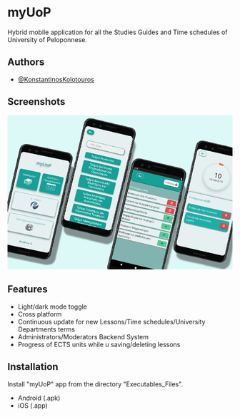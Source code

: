 
# myUoP

Hybrid mobile application for all the Studies Guides and Time schedules of University of Peloponnese.


## Authors

- [@KonstantinosKolotouros](https://github.com/KonstantinosKol)


## Screenshots

![App Screenshot](https://github.com/KonstantinosKol/myUoP/blob/main/Readme.png?raw=true)



## Features

- Light/dark mode toggle
- Cross platform
- Continuous update for new Lessons/Time schedules/University Departments terms
- Administrators/Moderators Backend System
- Progress of ECTS units while u saving/deleting lessons

## Installation

Install "myUoP" app from the directory "Executables_Files".

- Android (.apk)
- iOS (.app)
